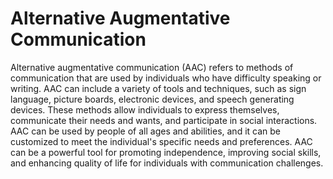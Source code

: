 # Alternative Augmentative Communication

Alternative augmentative communication (AAC) refers to methods of communication that are used by individuals who have difficulty speaking or writing. AAC can include a variety of tools and techniques, such as sign language, picture boards, electronic devices, and speech generating devices. These methods allow individuals to express themselves, communicate their needs and wants, and participate in social interactions. AAC can be used by people of all ages and abilities, and it can be customized to meet the individual's specific needs and preferences. AAC can be a powerful tool for promoting independence, improving social skills, and enhancing quality of life for individuals with communication challenges.

